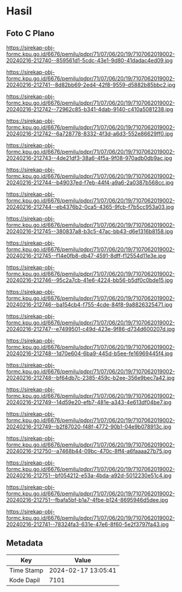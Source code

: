 # Hasil

## Foto C Plano

https://sirekap-obj-formc.kpu.go.id/6676/pemilu/pdpr/71/07/06/20/19/7107062019002-20240216-212740--859561d1-5cdc-43e1-9d80-41dadac4ed09.jpg

https://sirekap-obj-formc.kpu.go.id/6676/pemilu/pdpr/71/07/06/20/19/7107062019002-20240216-212741--8d82bb69-2ed4-42f8-9559-d5882b85bbc2.jpg

https://sirekap-obj-formc.kpu.go.id/6676/pemilu/pdpr/71/07/06/20/19/7107062019002-20240216-212742--72962c85-b341-4dab-9140-c410a5081238.jpg

https://sirekap-obj-formc.kpu.go.id/6676/pemilu/pdpr/71/07/06/20/19/7107062019002-20240216-212742--6a728778-8332-4f3d-a6d3-552e86629ff0.jpg

https://sirekap-obj-formc.kpu.go.id/6676/pemilu/pdpr/71/07/06/20/19/7107062019002-20240216-212743--4de21df3-38a6-4f5a-9f08-970adb0db9ac.jpg

https://sirekap-obj-formc.kpu.go.id/6676/pemilu/pdpr/71/07/06/20/19/7107062019002-20240216-212744--b49037ed-f7eb-44f4-a9a6-2a0387b568cc.jpg

https://sirekap-obj-formc.kpu.go.id/6676/pemilu/pdpr/71/07/06/20/19/7107062019002-20240216-212744--eb4376b2-0ca5-4365-9fcb-f7b5cc953a03.jpg

https://sirekap-obj-formc.kpu.go.id/6676/pemilu/pdpr/71/07/06/20/19/7107062019002-20240216-212745--380837a8-b3c5-47ac-bb43-d6e1316b8158.jpg

https://sirekap-obj-formc.kpu.go.id/6676/pemilu/pdpr/71/07/06/20/19/7107062019002-20240216-212745--f14e0fb8-db47-4591-8dff-f12554d11e3e.jpg

https://sirekap-obj-formc.kpu.go.id/6676/pemilu/pdpr/71/07/06/20/19/7107062019002-20240216-212746--95c2a7cb-41e6-4224-bb56-b5df0c0bde15.jpg

https://sirekap-obj-formc.kpu.go.id/6676/pemilu/pdpr/71/07/06/20/19/7107062019002-20240216-212746--ba154cb4-f755-4cde-84f8-9a8826325471.jpg

https://sirekap-obj-formc.kpu.go.id/6676/pemilu/pdpr/71/07/06/20/19/7107062019002-20240216-212747--e7499501-c49d-423e-9f86-d734d600207d.jpg

https://sirekap-obj-formc.kpu.go.id/6676/pemilu/pdpr/71/07/06/20/19/7107062019002-20240216-212748--1d70e604-6ba9-445d-b5ee-fe16969445f4.jpg

https://sirekap-obj-formc.kpu.go.id/6676/pemilu/pdpr/71/07/06/20/19/7107062019002-20240216-212748--bf64db7c-2385-459c-b2ee-356e9bec7a42.jpg

https://sirekap-obj-formc.kpu.go.id/6676/pemilu/pdpr/71/07/06/20/19/7107062019002-20240216-212749--14d59e20-efb7-481e-a343-4e613df04be7.jpg

https://sirekap-obj-formc.kpu.go.id/6676/pemilu/pdpr/71/07/06/20/19/7107062019002-20240216-212749--b2f87020-f48f-4772-90b1-04e9b078913c.jpg

https://sirekap-obj-formc.kpu.go.id/6676/pemilu/pdpr/71/07/06/20/19/7107062019002-20240216-212750--a7468b44-09bc-470c-8ff4-a6faaaa27b75.jpg

https://sirekap-obj-formc.kpu.go.id/6676/pemilu/pdpr/71/07/06/20/19/7107062019002-20240216-212751--bf054212-e53a-4bda-a92d-5012230e51c4.jpg

https://sirekap-obj-formc.kpu.go.id/6676/pemilu/pdpr/71/07/06/20/19/7107062019002-20240216-212751--fbafa5bf-b1a7-4fbe-b124-8695946d5dee.jpg

https://sirekap-obj-formc.kpu.go.id/6676/pemilu/pdpr/71/07/06/20/19/7107062019002-20240216-212741--78324fa3-631e-47e6-8f60-5e2f3797fa43.jpg


## Metadata

| Key        | Value               |
| ---------- | ------------------- |
| Time Stamp | 2024-02-17 13:05:41 |
| Kode Dapil | 7101                |



